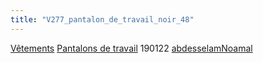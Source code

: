 ```yaml
---
title: "V277_pantalon_de_travail_noir_48"
---
```


[Vêtements](notes/equipements/L_Vetements.md) [Pantalons de travail](notes/equipements/vetements/V_PantalonsDeTravail.md) 190122 [abdesselamNoamal](notes/utilisateurs/beneficiaires/abdesselamNoamal.md)